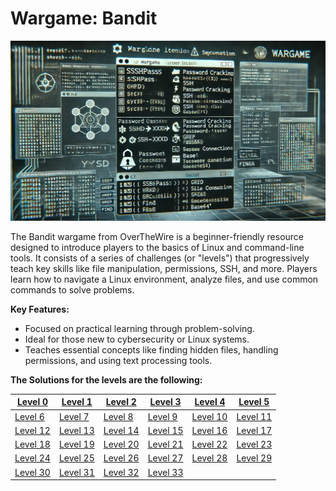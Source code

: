 # Wargame: Bandit

<div style="text-align: center;">
  <img src="Image.webp" alt="Bandit_Wargame" width="900"/>
</div>

The Bandit wargame from OverTheWire is a beginner-friendly resource designed to introduce players to the basics of Linux and command-line tools. It consists of a series of challenges (or "levels") that progressively teach key skills like file manipulation, permissions, SSH, and more. Players learn how to navigate a Linux environment, analyze files, and use common commands to solve problems.

**Key Features:**

- Focused on practical learning through problem-solving.
- Ideal for those new to cybersecurity or Linux systems.
- Teaches essential concepts like finding hidden files, handling permissions, and using text processing tools.

**The Solutions for the levels are the following:**


| [Level 0](https://github.com/Cristian5tarellas/Wargames/blob/Bandit/Bandit/Level_0.md) | [Level 1](https://github.com/Cristian5tarellas/Wargames/blob/Bandit/Bandit/Level_01.md) | [Level 2](https://github.com/Cristian5tarellas/Wargames/blob/Bandit/Bandit/Level_02.md) | [Level 3](https://github.com/Cristian5tarellas/Wargames/blob/Bandit/Bandit/Level_03.md) | [Level 4](https://github.com/Cristian5tarellas/Wargames/blob/Bandit/Bandit/Level_04.md) | [Level 5](https://github.com/Cristian5tarellas/Wargames/blob/Bandit/Bandit/Level_05.md)
| --- | --- | --- | --- | --- | --- |
| [Level 6](https://github.com/Cristian5tarellas/Wargames/blob/Bandit/Bandit/Level_06.md) | [Level 7](https://github.com/Cristian5tarellas/Wargames/blob/Bandit/Bandit/Level_07.md) | [Level 8](https://github.com/Cristian5tarellas/Wargames/blob/Bandit/Bandit/Level_08.md) | [Level 9](https://github.com/Cristian5tarellas/Wargames/blob/Bandit/Bandit/Level_09.md) | [Level 10](https://github.com/Cristian5tarellas/Wargames/blob/Bandit/Bandit/Level_10.md) | [Level 11](https://github.com/Cristian5tarellas/Wargames/blob/Bandit/Bandit/Level_11.md)
| [Level 12](https://github.com/Cristian5tarellas/Wargames/blob/Bandit/Bandit/Level_12.md) | [Level 13](https://github.com/Cristian5tarellas/Wargames/blob/Bandit/Bandit/Level_13.md) | [Level 14](https://github.com/Cristian5tarellas/Wargames/blob/Bandit/Bandit/Level_14.md) | [Level 15](https://github.com/Cristian5tarellas/Wargames/blob/Bandit/Bandit/Level_15.md) | [Level 16](https://github.com/Cristian5tarellas/Wargames/blob/Bandit/Bandit/Level_16.md) | [Level 17](https://github.com/Cristian5tarellas/Wargames/blob/Bandit/Bandit/Level_17.md) |
| [Level 18](https://github.com/Cristian5tarellas/Wargames/blob/Bandit/Bandit/Level_18.md) | [Level 19](https://github.com/Cristian5tarellas/Wargames/blob/Bandit/Bandit/Level_19.md) | [Level 20](https://github.com/Cristian5tarellas/Wargames/blob/Bandit/Bandit/Level_20.md) | [Level 21](https://github.com/Cristian5tarellas/Wargames/blob/Bandit/Bandit/Level_21.md) | [Level 22](https://github.com/Cristian5tarellas/Wargames/blob/Bandit/Bandit/Level_22.md) | [Level 23](https://github.com/Cristian5tarellas/Wargames/blob/Bandit/Bandit/Level_23.md) |
| [Level 24](https://github.com/Cristian5tarellas/Wargames/blob/Bandit/Bandit/Level_24.md) | [Level 25](https://github.com/Cristian5tarellas/Wargames/blob/Bandit/Bandit/Level_25.md) | [Level 26](https://github.com/Cristian5tarellas/Wargames/blob/Bandit/Bandit/Level_26.md) | [Level 27](https://github.com/Cristian5tarellas/Wargames/blob/Bandit/Bandit/Level_27.md) | [Level 28](https://github.com/Cristian5tarellas/Wargames/blob/Bandit/Bandit/Level_28.md) | [Level 29](https://github.com/Cristian5tarellas/Wargames/blob/Bandit/Bandit/Level_29.md) |
| [Level 30](https://github.com/Cristian5tarellas/Wargames/blob/Bandit/Bandit/Level_30.md) | [Level 31](https://github.com/Cristian5tarellas/Wargames/blob/Bandit/Bandit/Level_31.md) | [Level 32](https://github.com/Cristian5tarellas/Wargames/blob/Bandit/Bandit/Level_32.md) | [Level 33](https://github.com/Cristian5tarellas/Wargames/blob/Bandit/Bandit/Level_33.md) | 
